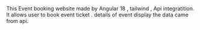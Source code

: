This Event booking  website made by Angular 18 ,  tailwind , Api integratition.
It allows user to book event ticket .
details of event display the data came from api.
